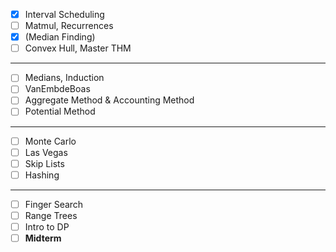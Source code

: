 - [x] Interval Scheduling
- [ ] Matmul, Recurrences
- [x] (Median Finding)
- [ ] Convex Hull, Master THM
--------
- [ ] Medians, Induction
- [ ] VanEmbdeBoas
- [ ] Aggregate Method & Accounting Method
- [ ] Potential Method
-----
- [ ] Monte Carlo
- [ ] Las Vegas
- [ ] Skip Lists
- [ ] Hashing
------
- [ ] Finger Search
- [ ] Range Trees
- [ ] Intro to DP
- [ ] **Midterm**